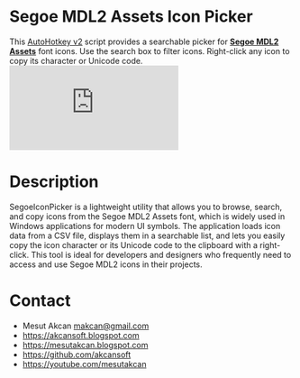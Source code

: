 # Segoe MDL2 Assets Icon Picker
This [AutoHotkey v2](https://autohotkey.com) script provides a searchable picker for **[Segoe MDL2 Assets](https://learn.microsoft.com/en-us/windows/apps/design/style/segoe-ui-symbol-font)** font icons. Use the search box to filter icons. Right-click any icon to copy its character or Unicode code.\
![Screen Shot](https://www.autohotkey.com/boards/download/file.php?id=28902)
# Description
SegoeIconPicker is a lightweight utility that allows you to browse, search, and copy icons from the Segoe MDL2 Assets font, which is widely used in Windows applications for modern UI symbols. The application loads icon data from a CSV file, displays them in a searchable list, and lets you easily copy the icon character or its Unicode code to the clipboard with a right-click. This tool is ideal for developers and designers who frequently need to access and use Segoe MDL2 icons in their projects.

# Contact
* Mesut Akcan makcan@gmail.com
* https://akcansoft.blogspot.com
* https://mesutakcan.blogspot.com
* https://github.com/akcansoft
* https://youtube.com/mesutakcan
